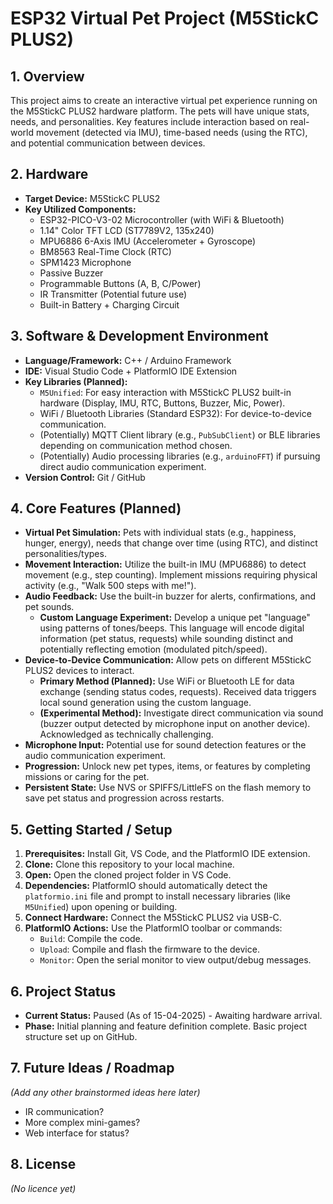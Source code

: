 # ESP32 Virtual Pet Project (M5StickC PLUS2)

## 1. Overview

This project aims to create an interactive virtual pet experience running on the M5StickC PLUS2 hardware platform. The pets will have unique stats, needs, and personalities. Key features include interaction based on real-world movement (detected via IMU), time-based needs (using the RTC), and potential communication between devices.

## 2. Hardware

* **Target Device:** M5StickC PLUS2
* **Key Utilized Components:**
    * ESP32-PICO-V3-02 Microcontroller (with WiFi & Bluetooth)
    * 1.14" Color TFT LCD (ST7789V2, 135x240)
    * MPU6886 6-Axis IMU (Accelerometer + Gyroscope)
    * BM8563 Real-Time Clock (RTC)
    * SPM1423 Microphone
    * Passive Buzzer
    * Programmable Buttons (A, B, C/Power)
    * IR Transmitter (Potential future use)
    * Built-in Battery + Charging Circuit

## 3. Software & Development Environment

* **Language/Framework:** C++ / Arduino Framework
* **IDE:** Visual Studio Code + PlatformIO IDE Extension
* **Key Libraries (Planned):**
    * `M5Unified`: For easy interaction with M5StickC PLUS2 built-in hardware (Display, IMU, RTC, Buttons, Buzzer, Mic, Power).
    * WiFi / Bluetooth Libraries (Standard ESP32): For device-to-device communication.
    * (Potentially) MQTT Client library (e.g., `PubSubClient`) or BLE libraries depending on communication method chosen.
    * (Potentially) Audio processing libraries (e.g., `arduinoFFT`) if pursuing direct audio communication experiment.
* **Version Control:** Git / GitHub

## 4. Core Features (Planned)

* **Virtual Pet Simulation:** Pets with individual stats (e.g., happiness, hunger, energy), needs that change over time (using RTC), and distinct personalities/types.
* **Movement Interaction:** Utilize the built-in IMU (MPU6886) to detect movement (e.g., step counting). Implement missions requiring physical activity (e.g., "Walk 500 steps with me!").
* **Audio Feedback:** Use the built-in buzzer for alerts, confirmations, and pet sounds.
    * **Custom Language Experiment:** Develop a unique pet "language" using patterns of tones/beeps. This language will encode digital information (pet status, requests) while sounding distinct and potentially reflecting emotion (modulated pitch/speed).
* **Device-to-Device Communication:** Allow pets on different M5StickC PLUS2 devices to interact.
    * **Primary Method (Planned):** Use WiFi or Bluetooth LE for data exchange (sending status codes, requests). Received data triggers local sound generation using the custom language.
    * **(Experimental Method):** Investigate direct communication via sound (buzzer output detected by microphone input on another device). Acknowledged as technically challenging.
* **Microphone Input:** Potential use for sound detection features or the audio communication experiment.
* **Progression:** Unlock new pet types, items, or features by completing missions or caring for the pet.
* **Persistent State:** Use NVS or SPIFFS/LittleFS on the flash memory to save pet status and progression across restarts.

## 5. Getting Started / Setup

1.  **Prerequisites:** Install Git, VS Code, and the PlatformIO IDE extension.
2.  **Clone:** Clone this repository to your local machine.
3.  **Open:** Open the cloned project folder in VS Code.
4.  **Dependencies:** PlatformIO should automatically detect the `platformio.ini` file and prompt to install necessary libraries (like `M5Unified`) upon opening or building.
5.  **Connect Hardware:** Connect the M5StickC PLUS2 via USB-C.
6.  **PlatformIO Actions:** Use the PlatformIO toolbar or commands:
    * `Build`: Compile the code.
    * `Upload`: Compile and flash the firmware to the device.
    * `Monitor`: Open the serial monitor to view output/debug messages.

## 6. Project Status

* **Current Status:** Paused (As of 15-04-2025) - Awaiting hardware arrival.
* **Phase:** Initial planning and feature definition complete. Basic project structure set up on GitHub.

## 7. Future Ideas / Roadmap

*(Add any other brainstormed ideas here later)*

* IR communication?
* More complex mini-games?
* Web interface for status?

## 8. License

*(No licence yet)*
